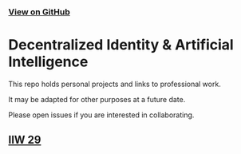 ### [View on GitHub](https://github.com/OR13/did.ai)

# Decentralized Identity & Artificial Intelligence

This repo holds personal projects and links to professional work.

It may be adapted for other purposes at a future date.

Please open issues if you are interested in collaborating.

## [IIW 29](./iiw29)
